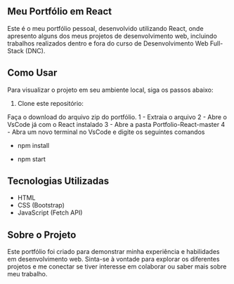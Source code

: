 ## Meu Portfólio em React

Este é o meu portfólio pessoal, desenvolvido utilizando React, onde apresento alguns dos meus projetos de desenvolvimento web, incluindo trabalhos realizados dentro e fora do curso de Desenvolvimento Web Full-Stack (DNC).

## Como Usar

Para visualizar o projeto em seu ambiente local, siga os passos abaixo:

1. Clone este repositório:

Faça o download do arquivo zip do portfólio.
1 - Extraia o arquivo
2 - Abre o VsCode já com o React instalado
3 - Abre a pasta Portfolio-React-master
4 - Abra um novo terminal no VsCode e digite os seguintes comandos

- npm install

- npm start

## Tecnologias Utilizadas

- HTML
- CSS (Bootstrap)
- JavaScript (Fetch API)

## Sobre o Projeto

Este portfólio foi criado para demonstrar minha experiência e habilidades em desenvolvimento web. Sinta-se à vontade para explorar os diferentes projetos e me conectar se tiver interesse em colaborar ou saber mais sobre meu trabalho.
